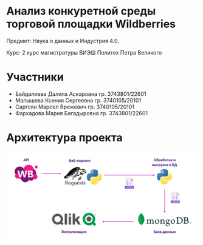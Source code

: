 # Анализ конкуретной среды торговой площадки Wildberries
Предмет: Наука о данных и Индустрия 4.0.

Курс: 2 курс магистратуры ВИЭШ Политех Петра Великого
# Участники
* Байдалиева Далила Аскаровна гр. 3743801/22601
* Малышева Ксения Сергеевна гр. 3740105/20101
* Саргсян Марсел Врежевич гр. 3740105/20101
* Фархадова Мария Багадыровна гр. 3743801/22601
# Архитектура проекта
![Иллюстрация к проекту](https://github.com/2ksen/Competitive-environment_of_Wildberries/blob/main/architecture.png)

